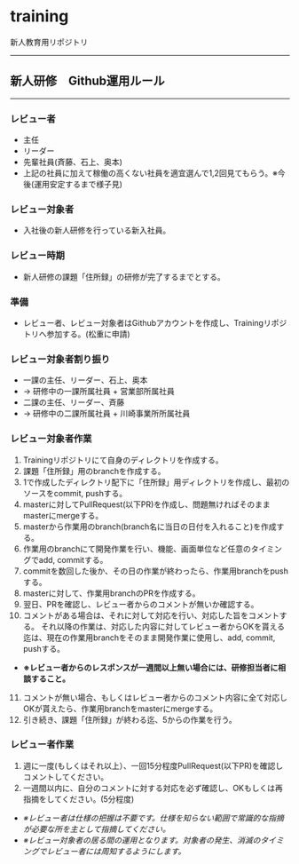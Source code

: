 # training
新人教育用リポジトリ

---
## 新人研修　Github運用ルール
---

### レビュー者
* 主任
* リーダー
* 先輩社員(斉藤、石上、奥本)
* 上記の社員に加えて稼働の高くない社員を適宜選んで1,2回見てもらう。※今後(運用安定するまで様子見)

### レビュー対象者
* 入社後の新人研修を行っている新入社員。

### レビュー時期
* 新人研修の課題「住所録」の研修が完了するまでとする。

### 準備
* レビュー者、レビュー対象者はGithubアカウントを作成し、Trainingリポジトリへ参加する。(松重に申請)

### レビュー対象者割り振り
* 一課の主任、リーダー、石上、奥本
 * -> 研修中の一課所属社員 + 営業部所属社員
* 二課の主任、リーダー、斉藤
 * -> 研修中の二課所属社員 + 川崎事業所所属社員

### レビュー対象者作業
1. Trainingリポジトリにて自身のディレクトリを作成する。
2. 課題「住所録」用のbranchを作成する。
3. 1で作成したディレクトリ配下に「住所録」用ディレクトリを作成し、最初のソースをcommit, pushする。
4. masterに対してPullRequest(以下PR)を作成し、問題無ければそのままmasterにmergeする。
5. masterから作業用のbranch(branch名に当日の日付を入れること)を作成する。
6. 作業用のbranchにて開発作業を行い、機能、画面単位など任意のタイミングでadd, commitする。
7. commitを数回した後か、その日の作業が終わったら、作業用branchをpushする。
8. masterに対して、作業用branchのPRを作成する。
9. 翌日、PRを確認し、レビュー者からのコメントが無いか確認する。
10. コメントがある場合は、それに対して対応を行い、対応した旨をコメントする。
それ以降の作業は、対応した内容に対してレビュー者からOKを貰える迄は、現在の作業用branchをそのまま開発作業に使用し、add, commit, pushする。
 * **※レビュー者からのレスポンスが一週間以上無い場合には、研修担当者に相談すること。**
11. コメントが無い場合、もしくはレビュー者からのコメント内容に全て対応しOKが貰えたら、作業用branchをmasterにmergeする。
12. 引き続き、課題「住所録」が終わる迄、5からの作業を行う。

### レビュー者作業
1. 週に一度(もしくはそれ以上）、一回15分程度PullRequest(以下PR)を確認しコメントしてください。
2. 一週間以内に、自分のコメントに対する対応を必ず確認し、OKもしくは再指摘をしてください。(5分程度)
 * *※レビュー者は仕様の把握は不要です。仕様を知らない範囲で常識的な指摘が必要な所を主として指摘してください。*
 * *※レビュー対象者の居る間の運用となります。対象者の発生、消滅のタイミングでレビュー者には周知するようにします。*
